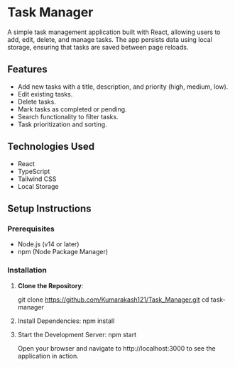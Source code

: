 # Task Manager

A simple task management application built with React, allowing users to add, edit, delete, and manage tasks. The app persists data using local storage, ensuring that tasks are saved between page reloads.

## Features

- Add new tasks with a title, description, and priority (high, medium, low).
- Edit existing tasks.
- Delete tasks.
- Mark tasks as completed or pending.
- Search functionality to filter tasks.
- Task prioritization and sorting.

## Technologies Used

- React
- TypeScript
- Tailwind CSS
- Local Storage

## Setup Instructions

### Prerequisites

- Node.js (v14 or later)
- npm (Node Package Manager)

### Installation

1. **Clone the Repository**:
   
   git clone https://github.com/Kumarakash121/Task_Manager.git
   cd task-manager
   
2. Install Dependencies:
    npm install
   
3. Start the Development Server:
   npm start


   Open your browser and navigate to http://localhost:3000 to see the application in action.
